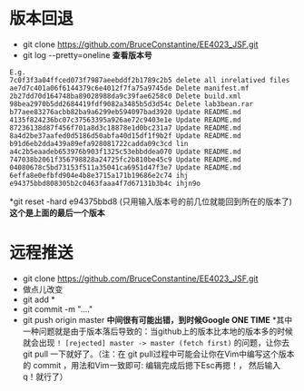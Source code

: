 # 版本回退
>
* git clone https://github.com/BruceConstantine/EE4023_JSF.git
* git log --pretty=oneline
    **查看版本号**
```
E.g.
7c0f3f3a04ffced073f7987aeebddf2b1789c2b5 delete all inrelatived files
ae7d7c401a06f6144379c6e4012f7fa75a9745de Delete manifest.mf
2b27dd70d164748ba89028988da9c39fae6258c0 Delete build.xml
98bea2970b5dd2684419fdf9082a3485b5d3d54c Delete lab3bean.rar
b77aee83276acbb82ba9a6299eb594097bad3920 Update README.md
4135f824236bc07c37563395a926ae72c9403e1e Update README.md
87236138d87f456f701a8d3c18878e1d0bc231a7 Update README.md
8a4d2be37aafed0d5186d50abfa40d15df1f9b2f Update README.md
b91d6eb2dda439a89efa928081722cadda09c3cd lin
a4c2b5eaadeb653976b903f1325c53ebbddea070 Update README.md
747038b2061f356798828a24725fc2b810be45c9 Update README.md
04080678c5bd73153f511a35041ca6951d47f3e7 Update README.md
6effa8e0efbfd904e4b8e3715a171b19686e2c74 ihj
e94375bbd808305b2c0463faaa4f7d67131b3b4c ihjn9o
```
*git reset -hard e94375bbd8 (只用输入版本号的前几位就能回到所在的版本了)
**这个是上面的最后一个版本**

# 远程推送

* git clone https://github.com/BruceConstantine/EE4023_JSF.git
* 做点儿改变
* git add *
* git commit -m "...."
* git push origin master
**中间很有可能出错，到时候Google ONE TIME**
 *其中一种问题就是由于版本落后导致的：当github上的版本比本地的版本多的时候就会出现 ``` ! [rejected] master -> master (fetch first) ``` 的问题，让你去 git pull 一下就好了。（注：在 git pull过程中可能会让你在Vim中编写这个版本的 commit ，用法和Vim一致即可: 编辑完成后摁下Esc再摁！， 然后输入 q！就行了）
